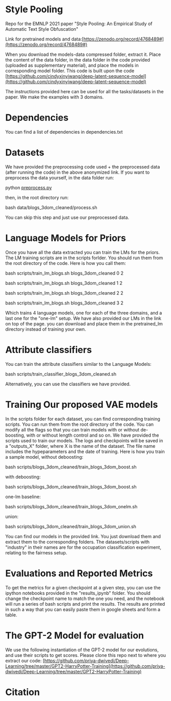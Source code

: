 
# Style Pooling
Repo for the EMNLP 2021 paper "Style Pooling: An Empirical Study of Automatic Text Style Obfuscation"

Link for pretrained models and data:[https://zenodo.org/record/4768489#](https://zenodo.org/record/4768489#)

When you download the models-data compressed folder, extract it. Place the content of the data folder, in the data folder in the code provided (uploaded as supplementary material), and place the models in corresponding model folder. This code is built upon the code  [https://github.com/cindyxinyiwang/deep-latent-sequence-model](https://github.com/cindyxinyiwang/deep-latent-sequence-model)

The instructions provided here can be used for all the tasks/datasets in the paper.  We make the examples with 3 domains. 

# Dependencies

You can find a list of dependencies in dependencies.txt

# Datasets

We have provided the preprocessing code used + the preprocessed data (after running the code) in the above anonymized link. If you want to preprocess the data yourself, in the data folder run:

python [preprocess.py](http://preprocess.py/)

then, in the root directory run:

bash data/blogs_3dom_cleaned/process.sh

You can skip this step and just use our preprocessed data. 

# Language Models for Priors

Once you have all the data extracted you can train the LMs for the priors. The LM training scripts are in the scripts forlder. You should run them from the root directory of the code. Here is how you call them:

bash scripts/train_lm_blogs.sh blogs_3dom_cleaned 0 2

bash scripts/train_lm_blogs.sh blogs_3dom_cleaned 1 2

bash scripts/train_lm_blogs.sh blogs_3dom_cleaned 2 2

bash scripts/train_lm_blogs.sh blogs_3dom_cleaned 3 2

Which trains 4 language models, one for each of the three domains, and a last one for the "one-lm" setup. We have also provided our LMs in the link on top of the page. you can download and place them in the pretrained_lm directory instead of training your own. 

# Attribute classifiers

You can train the attribute classifiers similar to the Language Models:

bash scripts/train_classifier_blogs_3dom_cleaned.sh

Alternatively, you can use the classifiers we have provided. 

# Training Our proposed VAE models

In the scripts folder for each dataset, you can find corresponding training scripts. You can run them from the root directory of the code. You can modify all the flags so that you can train models with or without de-boosting, with or without length control and so on. We have provided the scripts used to train our models. The logs and checkpoints will be saved in a "outputs_X" folder, where X is the name of the dataset. The file name includes the hypeparameters and the date of training. Here is how you train a sample model, without deboosting:

bash scripts/blogs_3dom_cleaned/train_blogs_3dom_boost.sh

with deboosting:

bash scripts/blogs_3dom_cleaned/train_blogs_3dom_boost.sh

one-lm baseline:

bash scripts/blogs_3dom_cleaned/train_blogs_3dom_onelm.sh

union:

bash scripts/blogs_3dom_cleaned/train_blogs_3dom_union.sh

You can find our models in the provided link. You just download them and extract them to the corresponding folders. The datasets/scripts with "industry" in their names are for the occupation classification experiment, relating to the fairness setup. 

# Evaluations and Reported Metrics

To get the  metrics for a given checkpoint at a given step, you can use the ipython notebooks provided in the "results_ipynb" folder. You should change the checkpoint name to match the one you need, and the notebook will run a series of bash scripts and print the results. The results are printed in such a way that you can easily paste them in google sheets and form a table. 

# The GPT-2 Model for evaluation

We use the following instantiation of the GPT-2 model for our evolutions, and use  their scripts to get scores. Please clone this repo next to where you extract our code: [https://github.com/priya-dwivedi/Deep-Learning/tree/master/GPT2-HarryPotter-Training](https://github.com/priya-dwivedi/Deep-Learning/tree/master/GPT2-HarryPotter-Training)



# Citation
